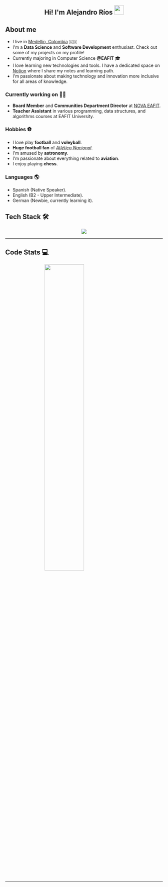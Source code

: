 <h2 align=center> Hi! I'm Alejandro Ríos <img src="https://user-images.githubusercontent.com/39955420/147578264-bae0526c-028a-49d2-8af8-d08bb4edbd2a.gif" height="30" width="30" /> </h2>

## About me

- I live in [Medellín, Colombia](https://en.wikipedia.org/wiki/Medell%C3%ADn) 🇨🇴
- I'm a **Data Science** and **Software Development** enthusiast. Check out some of my projects on my profile!
- Currently majoring in Computer Science **@EAFIT** 🎓 
- I love learning new technologies and tools. I have a dedicated space on [Notion](https://alejoriosm04.notion.site/Programming-Space-b92f7efa4d4e4234816da1a58577616e?pvs=4) where I share my notes and learning path.
- I'm passionate about making technology and innovation more inclusive for all areas of knowledge.


### Currently working on 💪🏻

-  **Board Member** and **Communities Department Director** at [NOVA EAFIT](https://github.com/gruponovaeafit).
- **Teacher Assistant** in various programming, data structures, and algorithms courses at EAFIT University.

### Hobbies ⚽
- I love play **football** and **voleyball**.
- **Huge football fan** of [_Atlético Nacional_](https://en.wikipedia.org/wiki/Atl%C3%A9tico_Nacional).
- I'm amused by **astronomy**.
- I'm passionate about everything related to **aviation**.
- I enjoy playing **chess**.

### Languages 🌎
- Spanish (Native Speaker).
- English (B2 - Upper Intermediate).
- German (Newbie, currently learning it).


## Tech Stack 🛠

<p align="center">
  <a href="https://skillicons.dev">
    <img src="https://skillicons.dev/icons?i=git,github,linux,bash,cpp,java,python,django,flask,azure" />
  </a>
</p>

---

## Code Stats 💻

<img 
    style="display: block; 
           margin-left: auto;
           margin-right: auto;
           width: 50%;"
    src="https://github-readme-stats-eight-theta.vercel.app/api/top-langs/?username=alejoriosm04&hide=html&langs_count=10&show_icons=true&theme=nord&layout=compact&hide_border=true&count_private=true" />

---
